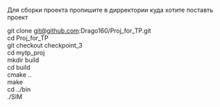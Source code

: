 Для сборки проекта пропишите в дирректории куда хотите поставть проект


git clone git@github.com:Drago160/Proj_for_TP.git  
cd Proj_for_TP  
git checkout checkpoint_3  
cd mytp_proj  
mkdir build  
cd build  
cmake ..  
make  
cd ../bin  
./SIM  
